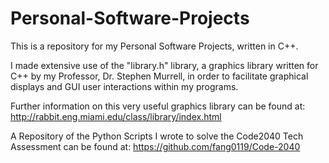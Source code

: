 # Personal-Software-Projects
This is a repository for my Personal Software Projects, written in C++.

I made extensive use of the "library.h" library, a graphics library written for C++ by my Professor, Dr. Stephen Murrell, in order to facilitate graphical displays and GUI user interactions within my programs. 

Further information on this very useful graphics library can be found at: http://rabbit.eng.miami.edu/class/library/index.html

A Repository of the Python Scripts I wrote to solve the Code2040 Tech Assessment can be found at: https://github.com/fang0119/Code-2040
